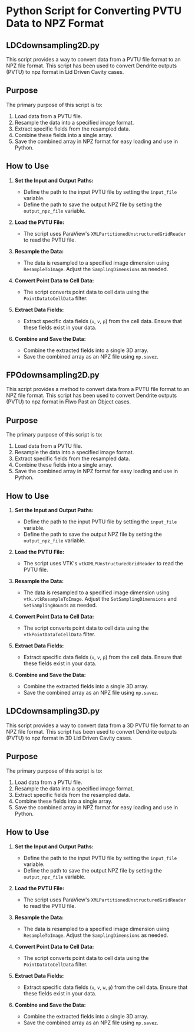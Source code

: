 # Python Script for Converting PVTU Data to NPZ Format
## LDCdownsampling2D.py

This script provides a way to convert data from a PVTU file format to an NPZ file format. This script has been used to convert Dendrite outputs (PVTU) to npz format in Lid Driven Cavity cases.

## Purpose

The primary purpose of this script is to:
1. Load data from a PVTU file.
2. Resample the data into a specified image format.
3. Extract specific fields from the resampled data.
4. Combine these fields into a single array.
5. Save the combined array in NPZ format for easy loading and use in Python.

## How to Use

1. **Set the Input and Output Paths:**
   - Define the path to the input PVTU file by setting the `input_file` variable.
   - Define the path to save the output NPZ file by setting the `output_npz_file` variable.

2. **Load the PVTU File:**
   - The script uses ParaView's `XMLPartitionedUnstructuredGridReader` to read the PVTU file.

3. **Resample the Data:**
   - The data is resampled to a specified image dimension using `ResampleToImage`. Adjust the `SamplingDimensions` as needed.

4. **Convert Point Data to Cell Data:**
   - The script converts point data to cell data using the `PointDatatoCellData` filter.

5. **Extract Data Fields:**
   - Extract specific data fields (`u`, `v`, `p`) from the cell data. Ensure that these fields exist in your data.

6. **Combine and Save the Data:**
   - Combine the extracted fields into a single 3D array.
   - Save the combined array as an NPZ file using `np.savez`.


## FPOdownsampling2D.py

This script provides a method to convert data from a PVTU file format to an NPZ file format. This script has been used to convert Dendrite outputs (PVTU) to npz format in Flwo Past an Object cases.


## Purpose

The primary purpose of this script is to:
1. Load data from a PVTU file.
2. Resample the data into a specified image format.
3. Extract specific fields from the resampled data.
4. Combine these fields into a single array.
5. Save the combined array in NPZ format for easy loading and use in Python.

## How to Use

1. **Set the Input and Output Paths:**
   - Define the path to the input PVTU file by setting the `input_file` variable.
   - Define the path to save the output NPZ file by setting the `output_npz_file` variable.

2. **Load the PVTU File:**
   - The script uses VTK's `vtkXMLPUnstructuredGridReader` to read the PVTU file.

3. **Resample the Data:**
   - The data is resampled to a specified image dimension using `vtk.vtkResampleToImage`. Adjust the `SetSamplingDimensions` and `SetSamplingBounds` as needed.

4. **Convert Point Data to Cell Data:**
   - The script converts point data to cell data using the `vtkPointDataToCellData` filter.

5. **Extract Data Fields:**
   - Extract specific data fields (`u`, `v`, `p`) from the cell data. Ensure that these fields exist in your data.

6. **Combine and Save the Data:**
   - Combine the extracted fields into a single 3D array.
   - Save the combined array as an NPZ file using `np.savez`.



## LDCdownsampling3D.py

This script provides a way to convert data from a 3D PVTU file format to an NPZ file format. This script has been used to convert Dendrite outputs (PVTU) to npz format in 3D Lid Driven Cavity cases.

## Purpose

The primary purpose of this script is to:
1. Load data from a PVTU file.
2. Resample the data into a specified image format.
3. Extract specific fields from the resampled data.
4. Combine these fields into a single array.
5. Save the combined array in NPZ format for easy loading and use in Python.

## How to Use

1. **Set the Input and Output Paths:**
   - Define the path to the input PVTU file by setting the `input_file` variable.
   - Define the path to save the output NPZ file by setting the `output_npz_file` variable.

2. **Load the PVTU File:**
   - The script uses ParaView's `XMLPartitionedUnstructuredGridReader` to read the PVTU file.

3. **Resample the Data:**
   - The data is resampled to a specified image dimension using `ResampleToImage`. Adjust the `SamplingDimensions` as needed.

4. **Convert Point Data to Cell Data:**
   - The script converts point data to cell data using the `PointDatatoCellData` filter.

5. **Extract Data Fields:**
   - Extract specific data fields (`u`, `v`, `w`, `p`) from the cell data. Ensure that these fields exist in your data.

6. **Combine and Save the Data:**
   - Combine the extracted fields into a single 3D array.
   - Save the combined array as an NPZ file using `np.savez`.

